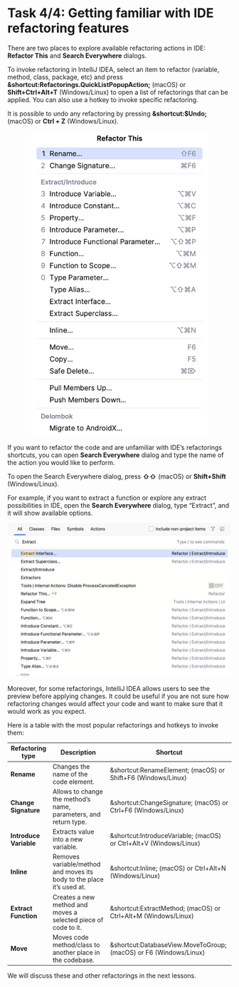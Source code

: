 # Task 4/4: Getting familiar with IDE refactoring features

There are two places to explore available refactoring actions in IDE: **Refactor This** and **Search Everywhere**
dialogs.

To invoke refactoring in IntelliJ IDEA, select an item to refactor (variable, method, class, package, etc)
and press **&shortcut:Refactorings.QuickListPopupAction;** (macOS) or **Shift+Ctrl+Alt+T** (Windows/Linux) to open a
list of
refactorings that can be applied.
You can also use a hotkey to invoke specific refactoring.

It is possible to undo any refactoring by pressing **&shortcut:$Undo;** (macOS) or **Ctrl + Z** (Windows/Linux).

<p align="center">
    <img src="../../util/src/test/resources/images/imageRefactorThis.png" alt="Refactor This" width="400"/>
</p>

If you want to refactor the code and are unfamiliar with IDE’s refactorings shortcuts, you can open **Search
Everywhere** dialog and type the name of the action you would like to perform.

To open the Search Everywhere dialog, press **⇧⇧** (macOS) or **Shift+Shift** (Windows/Linux).

For example, if you want to extract a function or explore any extract possibilities in IDE,
open the **Search Everywhere** dialog, type “Extract”, and it will show available options.
<p align="center">
    <img src="../../util/src/test/resources/images/searchEverywhere.png" alt="Search Everywhere" width="500"/>
</p>

Moreover, for some refactorings, IntelliJ IDEA allows users to see the preview before applying changes.
It could be useful if you are not sure how refactoring changes would affect your code and want to make sure that it
would work as you expect.

Here is a table with the most popular refactorings and hotkeys to invoke them:

| Refactoring type       | Description                                                           | Shortcut                                                            |
|------------------------|-----------------------------------------------------------------------|---------------------------------------------------------------------|
| **Rename**             | Changes the name of the code element.                                 | &shortcut:RenameElement; (macOS) or Shift+F6 (Windows/Linux)        |
| **Change Signature**   | Allows to change the method’s name, parameters, and return type.      | &shortcut:ChangeSignature; (macOS) or Ctrl+F6 (Windows/Linux)       |
| **Introduce Variable** | Extracts value into a new variable.                                   | &shortcut:IntroduceVariable; (macOS) or Ctrl+Alt+V  (Windows/Linux) |
| **Inline**             | Removes variable/method and moves its body to the place it’s used at. | &shortcut:Inline; (macOS) or Ctrl+Alt+N (Windows/Linux)             |
| **Extract Function**   | Creates a new method and moves a selected piece of code to it.        | &shortcut:ExtractMethod; (macOS) or Ctrl+Alt+M (Windows/Linux)      |
| **Move**               | Moves code method/class to another place in the codebase.             | &shortcut:DatabaseView.MoveToGroup; (macOS) or F6 (Windows/Linux)   |

We will discuss these and other refactorings in the next lessons.
